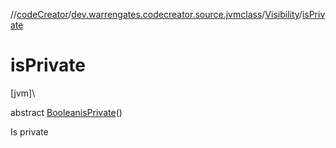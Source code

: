 //[codeCreator](../../../index.md)/[dev.warrengates.codecreator.source.jvmclass](../index.md)/[Visibility](index.md)/[isPrivate](is-private.md)

# isPrivate

[jvm]\

abstract [Boolean](https://docs.oracle.com/javase/8/docs/api/java/lang/Boolean.html)[isPrivate](is-private.md)()

Is private
